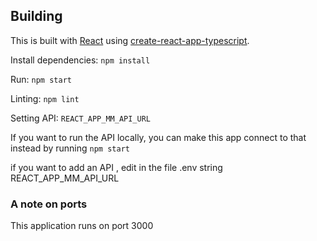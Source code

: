 

## Building

This is built with [React](https://reactjs.org/) using [create-react-app-typescript](https://github.com/wmonk/create-react-app-typescript).

Install dependencies: `npm install`

Run: `npm start`

Linting: `npm lint`

Setting API: `REACT_APP_MM_API_URL`

If you want to run the API locally, you can make this app connect to that instead by running `npm start`

if you want to add an API , edit in the file .env string REACT_APP_MM_API_URL

### A note on ports

This application runs on port 3000
